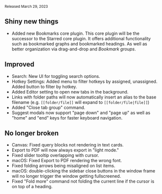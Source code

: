 <small>Released March 29, 2023</small>

## Shiny new things

- Added new Bookmarks core plugin. This core plugin will be the successor to the Starred core plugin. It offers additional functionality such as bookmarked graphs and bookmarked headings. As well as better organization via drag-and-drop and _Bookmark groups_.

## Improved

- Search: New UI for toggling search options.
- Hotkey Settings: Added menu to filter hotkeys by assigned, unassigned. Added button to filter by hotkey.
- Added Editor setting to open new tabs in the background.
- Links with folder paths will now automatically insert an alias to the base filename (e.g. `[[folder/file]]` will expand to `[[folder/file|file]]`)
- Added "Close tab group" command.
- Suggest modals now support "page down" and "page up" as well as "home" and "end"  keys for faster keyboard navigation.

## No longer broken

- Canvas: Fixed query blocks not rendering in text cards.
- Export to PDF will now always export in "light mode."
- Fixed slider tooltip overlapping with cursor.
- macOS: Fixed Export to PDF rendering the wrong font.
- Fixed folding arrows being misaligned on list items.
- macOS: double-clicking the sidebar close buttons in the window frame will no longer trigger the window getting fullscreened.
- Fixed "Fold more" command not folding the current line if the cursor is on top of a heading.
